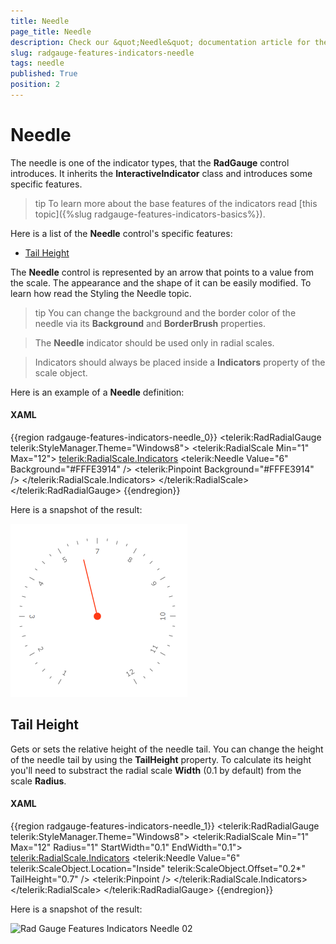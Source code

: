```yaml
---
title: Needle
page_title: Needle
description: Check our &quot;Needle&quot; documentation article for the RadGauge {{ site.framework_name }} control.
slug: radgauge-features-indicators-needle
tags: needle
published: True
position: 2
---
```


# Needle

The needle is one of the indicator types, that the __RadGauge__ control introduces. It inherits the __InteractiveIndicator__ class and introduces some specific features.

>tip To learn more about the base features of the indicators read [this topic]({%slug radgauge-features-indicators-basics%}).

Here is a list of the __Needle__ control's specific features:

* [Tail Height](#tail-height)

The __Needle__ control is represented by an arrow that points to a value from the scale. The appearance and the shape of it can be easily modified. To learn how read the Styling the Needle topic.

>tip You can change the background and the border color of the needle via its __Background__ and __BorderBrush__ properties.

>The __Needle__ indicator should be used only in radial scales.

<!-- -->
>Indicators should always be placed inside a __Indicators__ property of the scale object.

Here is an example of a __Needle__ definition:

#### __XAML__

{{region radgauge-features-indicators-needle_0}}
	<telerik:RadRadialGauge telerik:StyleManager.Theme="Windows8">
	    <telerik:RadialScale Min="1" Max="12">
	        <telerik:RadialScale.Indicators>
	            <telerik:Needle Value="6" Background="#FFFE3914" />
	            <telerik:Pinpoint Background="#FFFE3914" />
	        </telerik:RadialScale.Indicators>
	    </telerik:RadialScale>
	</telerik:RadRadialGauge>
{{endregion}}

Here is a snapshot of the result:

![WPF RadGauge ](images/RadGauge_Features_Indicators_Needle_01.png)

## Tail Height

Gets or sets the relative height of the needle tail. You can change the height of the needle tail by using the __TailHeight__ property. To calculate its height you'll need to substract the radial scale __Width__ (0.1 by default) from the scale __Radius__. 

#### __XAML__
{{region radgauge-features-indicators-needle_1}}
	<telerik:RadRadialGauge telerik:StyleManager.Theme="Windows8">
	    <telerik:RadialScale Min="1" Max="12" 
	                         Radius="1" 
	                         StartWidth="0.1"
	                         EndWidth="0.1">
	        <telerik:RadialScale.Indicators>
	            <telerik:Needle Value="6"
	                    telerik:ScaleObject.Location="Inside" 
	                    telerik:ScaleObject.Offset="0.2*" 
	                    TailHeight="0.7" />
	            <telerik:Pinpoint />
	        </telerik:RadialScale.Indicators>
	    </telerik:RadialScale>
	</telerik:RadRadialGauge>
{{endregion}}

Here is a snapshot of the result: 

![Rad Gauge Features Indicators Needle 02](images/RadGauge_Features_Indicators_Needle_02.PNG)